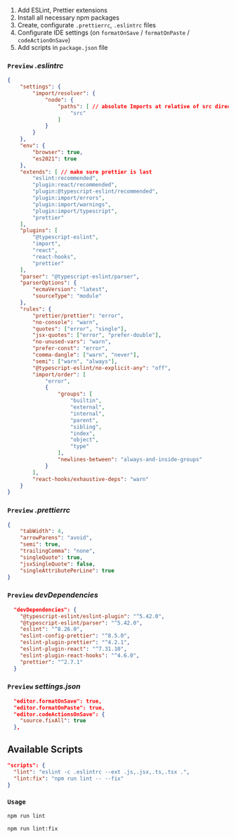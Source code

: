 
1) Add ESLint, Prettier extensions
2) Install all necessary npm packages
3) Create, configurate `.prettierrc`, `.eslintrc` files
4) Configurate IDE settings (on `formatOnSave` / `formatOnPaste` / `codeActionOnSave`)
5) Add scripts in `package.json` file


### `Preview` _.eslintrc_

```json
{
    "settings": { 
        "import/resolver": {
            "node": {
                "paths": [ // absolute Imports at relative of src directory
                    "src"
                ]
            }
        }
    },
    "env": {
        "browser": true,
        "es2021": true
    },
    "extends": [ // make sure prettier is last
        "eslint:recommended",
        "plugin:react/recommended",
        "plugin:@typescript-eslint/recommended",
        "plugin:import/errors",
        "plugin:import/warnings",
        "plugin:import/typescript",
        "prettier"
    ],
    "plugins": [ 
        "@typescript-eslint",
        "import",
        "react",
        "react-hooks",
        "prettier" 
    ],
    "parser": "@typescript-eslint/parser",
    "parserOptions": {
        "ecmaVersion": "latest",
        "sourceType": "module"
    },
    "rules": {
        "prettier/prettier": "error",
        "no-console": "warn",
        "quotes": ["error", "single"],
        "jsx-quotes": ["error", "prefer-double"],
        "no-unused-vars": "warn",
        "prefer-const": "error",
        "comma-dangle": ["warn", "never"],
        "semi": ["warn", "always"],
        "@typescript-eslint/no-explicit-any": "off",
        "import/order": [
            "error",
            {
                "groups": [
                    "builtin",
                    "external",
                    "internal",
                    "parent",
                    "sibling",
                    "index",
                    "object",
                    "type"
                ],
                "newlines-between": "always-and-inside-groups"
            }
        ],
        "react-hooks/exhaustive-deps": "warn"
    }
}


```

### `Preview` _.prettierrc_

```json
{
    "tabWidth": 4,
    "arrowParens": "avoid",
    "semi": true,
    "trailingComma": "none",
    "singleQuote": true,
    "jsxSingleQuote": false,
    "singleAttributePerLine": true
}
```

### `Preview` _devDependencies_
``` json
  "devDependencies": {
    "@typescript-eslint/eslint-plugin": "^5.42.0",
    "@typescript-eslint/parser": "^5.42.0",
    "eslint": "^8.26.0",
    "eslint-config-prettier": "^8.5.0",
    "eslint-plugin-prettier": "^4.2.1",
    "eslint-plugin-react": "^7.31.10",
    "eslint-plugin-react-hooks": "^4.6.0",
    "prettier": "^2.7.1"
  }
```

### `Preview` _settings.json_
``` json
  "editor.formatOnSave": true,
  "editor.formatOnPaste": true,
  "editor.codeActionsOnSave": {
    "source.fixAll": true
  },
```
## Available Scripts

```json
"scripts": {
  "lint": "eslint -c .eslintrc --ext .js,.jsx,.ts,.tsx .",
  "lint:fix": "npm run lint -- --fix"
}
```

### `Usage`

```sh
npm run lint
```
```sh
npm run lint:fix
```


